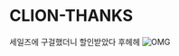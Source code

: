 # CLION-THANKS
세일즈에 구걸했더니 할인받았다 후헤헤
![OMG](https://raw.githubusercontent.com/rkdmf0000/CLION-THANKS/main/HWANG.jpg)
